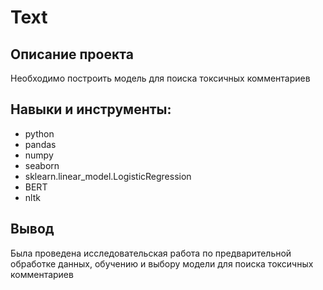 # Text


## Описание проекта     
Необходимо построить модель для поиска токсичных комментариев

## Навыки и инструменты:
- python
- pandas
- numpy
- seaborn
- sklearn.linear_model.LogisticRegression
- BERT
- nltk


## Вывод    
Была проведена исследовательская работа по предварительной обработке данных, обучению и выбору модели для поиска токсичных комментариев
